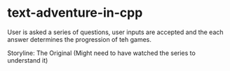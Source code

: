 # text-adventure-in-cpp

User is asked a series of questions, user inputs are accepted and the each answer determines the progression of teh games.

Storyline: The Original (Might need to have watched the series to understand it)
